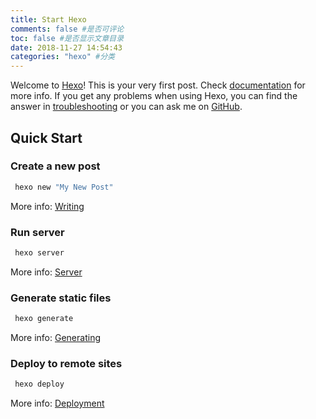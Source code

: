 ```yaml
---
title: Start Hexo
comments: false #是否可评论
toc: false #是否显示文章目录
date: 2018-11-27 14:54:43
categories: "hexo" #分类
---
```

Welcome to [Hexo](https://hexo.io/)! This is your very first post. Check [documentation](https://hexo.io/docs/) for more info. If you get any problems when using Hexo, you can find the answer in [troubleshooting](https://hexo.io/docs/troubleshooting.html) or you can ask me on [GitHub](https://github.com/hexojs/hexo/issues).

## Quick Start

### Create a new post

``` bash
 hexo new "My New Post"
```

More info: [Writing](https://hexo.io/docs/writing.html)

<!-- more -->

### Run server

``` bash
 hexo server
```

More info: [Server](https://hexo.io/docs/server.html)

### Generate static files

``` bash
 hexo generate
```

More info: [Generating](https://hexo.io/docs/generating.html)

### Deploy to remote sites

``` bash
 hexo deploy
```

More info: [Deployment](https://hexo.io/docs/deployment.html)
